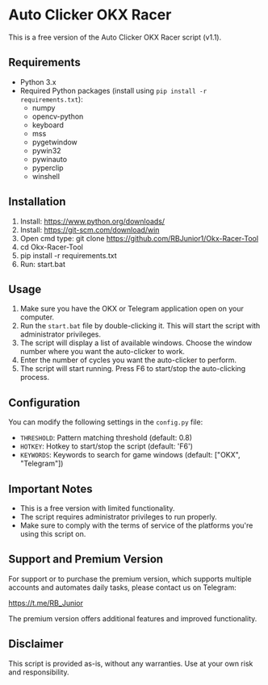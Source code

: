 # Auto Clicker OKX Racer

This is a free version of the Auto Clicker OKX Racer script (v1.1).

## Requirements

- Python 3.x
- Required Python packages (install using `pip install -r requirements.txt`):
  - numpy
  - opencv-python
  - keyboard
  - mss
  - pygetwindow
  - pywin32
  - pywinauto
  - pyperclip
  - winshell

## Installation

1. Install: https://www.python.org/downloads/
2. Install: https://git-scm.com/download/win
3. Open cmd type: git clone https://github.com/RBJunior1/Okx-Racer-Tool
4. cd Okx-Racer-Tool
5. pip install -r requirements.txt
6. Run: start.bat

## Usage

1. Make sure you have the OKX or Telegram application open on your computer.
2. Run the `start.bat` file by double-clicking it. This will start the script with administrator privileges.
3. The script will display a list of available windows. Choose the window number where you want the auto-clicker to work.
4. Enter the number of cycles you want the auto-clicker to perform.
5. The script will start running. Press F6 to start/stop the auto-clicking process.

## Configuration

You can modify the following settings in the `config.py` file:
- `THRESHOLD`: Pattern matching threshold (default: 0.8)
- `HOTKEY`: Hotkey to start/stop the script (default: 'F6')
- `KEYWORDS`: Keywords to search for game windows (default: ["OKX", "Telegram"])

## Important Notes

- This is a free version with limited functionality.
- The script requires administrator privileges to run properly.
- Make sure to comply with the terms of service of the platforms you're using this script on.

## Support and Premium Version

For support or to purchase the premium version, which supports multiple accounts and automates daily tasks, please contact us on Telegram:

https://t.me/RB_Junior

The premium version offers additional features and improved functionality.

## Disclaimer

This script is provided as-is, without any warranties. Use at your own risk and responsibility.
